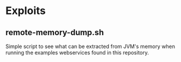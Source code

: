 # Exploits

## remote-memory-dump.sh

Simple script to see what can be extracted from JVM's memory when
running the examples webservices found in this repository.
